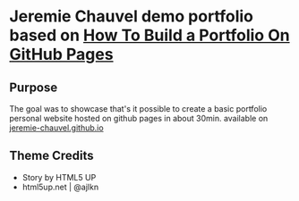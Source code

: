 # Jeremie Chauvel demo portfolio based on [How To Build a Portfolio On GitHub Pages](https://codeburst.io/how-to-build-a-portfolio-on-github-pages-2daaf5ded5e3)

## Purpose

The goal was to showcase that's it possible to create a basic portfolio personal website hosted on github pages in about 30min.
available on [jeremie-chauvel.github.io](https://jeremie-chauvel.github.io)

## Theme Credits

- Story by HTML5 UP
- html5up.net | @ajlkn
